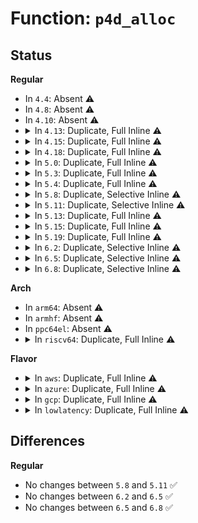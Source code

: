 # Function: <code>p4d_alloc</code>

## Status
<b>Regular</b>
<ul>
<li>
In <code>4.4</code>: Absent ⚠️
</li>
<li>
In <code>4.8</code>: Absent ⚠️
</li>
<li>
In <code>4.10</code>: Absent ⚠️
</li>
<li>
<details>
<summary>In <code>4.13</code>: Duplicate, Full Inline ⚠️</summary>

**Collision:** Static Duplication

**Inline:** Full

**Transformation:** False

**Instances:**

```
In arch/x86/kernel/espfix_64.c (0)
Location: include/linux/mm.h:1643
Inline: True
```
```
In arch/x86/kernel/tboot.c (0)
Location: include/linux/mm.h:1643
Inline: True
```
```
In arch/x86/platform/efi/efi_64.c (0)
Location: include/linux/mm.h:1643
Inline: True
```
```
In mm/memory.c (0)
Location: include/linux/mm.h:1643
Inline: True
```
```
In mm/mremap.c (0)
Location: include/linux/mm.h:1643
Inline: True
```
```
In mm/vmalloc.c (0)
Location: include/linux/mm.h:1643
Inline: True
```
```
In mm/userfaultfd.c (0)
Location: include/linux/mm.h:1643
Inline: True
```
```
In lib/ioremap.c (0)
Location: include/linux/mm.h:1643
Inline: True
```
</details>
</li>
<li>
<details>
<summary>In <code>4.15</code>: Duplicate, Full Inline ⚠️</summary>

**Collision:** Static Duplication

**Inline:** Full

**Transformation:** False

**Instances:**

```
In arch/x86/kernel/espfix_64.c (0)
Location: include/linux/mm.h:1745
Inline: True
```
```
In arch/x86/kernel/tboot.c (0)
Location: include/linux/mm.h:1745
Inline: True
```
```
In arch/x86/platform/efi/efi_64.c (0)
Location: include/linux/mm.h:1745
Inline: True
```
```
In mm/memory.c (0)
Location: include/linux/mm.h:1745
Inline: True
```
```
In mm/mremap.c (0)
Location: include/linux/mm.h:1745
Inline: True
```
```
In mm/vmalloc.c (0)
Location: include/linux/mm.h:1745
Inline: True
```
```
In mm/hugetlb.c (0)
Location: include/linux/mm.h:1745
Inline: True
```
```
In mm/migrate.c (0)
Location: include/linux/mm.h:1745
Inline: True
```
```
In mm/userfaultfd.c (0)
Location: include/linux/mm.h:1745
Inline: True
```
```
In lib/ioremap.c (0)
Location: include/linux/mm.h:1745
Inline: True
```
</details>
</li>
<li>
<details>
<summary>In <code>4.18</code>: Duplicate, Full Inline ⚠️</summary>

**Collision:** Static Duplication

**Inline:** Full

**Transformation:** False

**Instances:**

```
In arch/x86/kernel/espfix_64.c (0)
Location: include/linux/mm.h:1832
Inline: True
```
```
In arch/x86/kernel/tboot.c (0)
Location: include/linux/mm.h:1832
Inline: True
```
```
In arch/x86/platform/efi/efi_64.c (0)
Location: include/linux/mm.h:1832
Inline: True
```
```
In mm/memory.c (0)
Location: include/linux/mm.h:1832
Inline: True
```
```
In mm/mremap.c (0)
Location: include/linux/mm.h:1832
Inline: True
```
```
In mm/vmalloc.c (0)
Location: include/linux/mm.h:1832
Inline: True
```
```
In mm/hugetlb.c (0)
Location: include/linux/mm.h:1832
Inline: True
```
```
In mm/migrate.c (0)
Location: include/linux/mm.h:1832
Inline: True
```
```
In mm/userfaultfd.c (0)
Location: include/linux/mm.h:1832
Inline: True
```
```
In lib/ioremap.c (0)
Location: include/linux/mm.h:1832
Inline: True
```
</details>
</li>
<li>
<details>
<summary>In <code>5.0</code>: Duplicate, Full Inline ⚠️</summary>

**Collision:** Static Duplication

**Inline:** Full

**Transformation:** False

**Instances:**

```
In arch/x86/kernel/espfix_64.c (0)
Location: include/linux/mm.h:1910
Inline: True
```
```
In arch/x86/kernel/tboot.c (0)
Location: include/linux/mm.h:1910
Inline: True
```
```
In arch/x86/platform/efi/efi_64.c (0)
Location: include/linux/mm.h:1910
Inline: True
```
```
In mm/memory.c (0)
Location: include/linux/mm.h:1910
Inline: True
```
```
In mm/mremap.c (0)
Location: include/linux/mm.h:1910
Inline: True
```
```
In mm/vmalloc.c (0)
Location: include/linux/mm.h:1910
Inline: True
```
```
In mm/hugetlb.c (0)
Location: include/linux/mm.h:1910
Inline: True
```
```
In mm/migrate.c (0)
Location: include/linux/mm.h:1910
Inline: True
```
```
In mm/userfaultfd.c (0)
Location: include/linux/mm.h:1910
Inline: True
```
```
In lib/ioremap.c (0)
Location: include/linux/mm.h:1910
Inline: True
```
</details>
</li>
<li>
<details>
<summary>In <code>5.3</code>: Duplicate, Full Inline ⚠️</summary>

**Collision:** Static Duplication

**Inline:** Full

**Transformation:** False

**Instances:**

```
In arch/x86/kernel/espfix_64.c (0)
Location: include/linux/mm.h:1905
Inline: True
```
```
In arch/x86/kernel/tboot.c (0)
Location: include/linux/mm.h:1905
Inline: True
```
```
In arch/x86/platform/efi/efi_64.c (0)
Location: include/linux/mm.h:1905
Inline: True
```
```
In mm/memory.c (0)
Location: include/linux/mm.h:1905
Inline: True
```
```
In mm/mremap.c (0)
Location: include/linux/mm.h:1905
Inline: True
```
```
In mm/vmalloc.c (0)
Location: include/linux/mm.h:1905
Inline: True
```
```
In mm/hugetlb.c (0)
Location: include/linux/mm.h:1905
Inline: True
```
```
In mm/userfaultfd.c (0)
Location: include/linux/mm.h:1905
Inline: True
```
```
In lib/ioremap.c (0)
Location: include/linux/mm.h:1905
Inline: True
```
</details>
</li>
<li>
<details>
<summary>In <code>5.4</code>: Duplicate, Full Inline ⚠️</summary>

**Collision:** Static Duplication

**Inline:** Full

**Transformation:** False

**Instances:**

```
In arch/x86/kernel/espfix_64.c (0)
Location: include/linux/mm.h:1877
Inline: True
```
```
In arch/x86/kernel/tboot.c (0)
Location: include/linux/mm.h:1877
Inline: True
```
```
In arch/x86/platform/efi/efi_64.c (0)
Location: include/linux/mm.h:1877
Inline: True
```
```
In mm/memory.c (0)
Location: include/linux/mm.h:1877
Inline: True
```
```
In mm/mremap.c (0)
Location: include/linux/mm.h:1877
Inline: True
```
```
In mm/vmalloc.c (0)
Location: include/linux/mm.h:1877
Inline: True
```
```
In mm/hugetlb.c (0)
Location: include/linux/mm.h:1877
Inline: True
```
```
In mm/migrate.c (0)
Location: include/linux/mm.h:1877
Inline: True
```
```
In mm/userfaultfd.c (0)
Location: include/linux/mm.h:1877
Inline: True
```
```
In lib/ioremap.c (0)
Location: include/linux/mm.h:1877
Inline: True
```
</details>
</li>
<li>
<details>
<summary>In <code>5.8</code>: Duplicate, Selective Inline ⚠️</summary>

```c
p4d_t *p4d_alloc(struct mm_struct *mm, pgd_t *pgd, long unsigned int address);
```

**Collision:** Static Duplication

**Inline:** Selective

**Transformation:** False

**Instances:**

```
In arch/x86/kernel/espfix_64.c (ffffffff82cd06ed)
Location: include/linux/mm.h:2104
Inline: True
Inline callers:
  - arch/x86/kernel/espfix_64.c:init_espfix_bsp
```
```
In arch/x86/kernel/tboot.c (ffffffff81047974)
Location: include/linux/mm.h:2104
Inline: True
Inline callers:
  - arch/x86/kernel/tboot.c:map_tboot_page
```
```
In arch/x86/platform/efi/efi_64.c (ffffffff82ceab14)
Location: include/linux/mm.h:2104
Inline: True
Inline callers:
  - arch/x86/platform/efi/efi_64.c:efi_alloc_page_tables
```
```
In arch/x86/platform/uv/bios_uv.c (ffffffff82cec337)
Location: include/linux/mm.h:2104
Inline: True
Inline callers:
  - arch/x86/platform/uv/bios_uv.c:efi_uv1_memmap_phys_prolog
```
```
In mm/memory.c (ffffffff812946fe)
Location: include/linux/mm.h:2104
Inline: True
Inline callers:
  - mm/memory.c:__handle_mm_fault
  - mm/memory.c:remap_pfn_range
  - mm/memory.c:__get_locked_pte
  - mm/memory.c:copy_page_range
```
```
In mm/mremap.c (ffffffff8129fc2d)
Location: include/linux/mm.h:2104
Inline: True
```
```
In mm/hugetlb.c (ffffffff812c9f32)
Location: include/linux/mm.h:2104
Inline: True
Inline callers:
  - mm/hugetlb.c:huge_pte_alloc
```
```
In mm/migrate.c (ffffffff812e2020)
Location: include/linux/mm.h:2104
Inline: False
```
```
In mm/userfaultfd.c (ffffffff81307cad)
Location: include/linux/mm.h:2104
Inline: True
Inline callers:
  - mm/userfaultfd.c:mm_alloc_pmd
```
**Symbols:**

```
ffffffff812e2020-ffffffff812e2098: p4d_alloc (STB_LOCAL)
```
</details>
</li>
<li>
<details>
<summary>In <code>5.11</code>: Duplicate, Selective Inline ⚠️</summary>

```c
p4d_t *p4d_alloc(struct mm_struct *mm, pgd_t *pgd, long unsigned int address);
```

**Collision:** Static Duplication

**Inline:** Selective

**Transformation:** False

**Instances:**

```
In arch/x86/kernel/espfix_64.c (ffffffff82fbc52d)
Location: include/linux/mm.h:2149
Inline: True
Inline callers:
  - arch/x86/kernel/espfix_64.c:init_espfix_bsp
```
```
In arch/x86/kernel/tboot.c (ffffffff81bd4bf8)
Location: include/linux/mm.h:2149
Inline: True
Inline callers:
  - arch/x86/kernel/tboot.c:map_tboot_page
```
```
In arch/x86/mm/init_64.c (ffffffff82fd3305)
Location: include/linux/mm.h:2149
Inline: True
Inline callers:
  - arch/x86/mm/init_64.c:preallocate_vmalloc_pages
```
```
In arch/x86/platform/efi/efi_64.c (ffffffff82fd83a7)
Location: include/linux/mm.h:2149
Inline: True
Inline callers:
  - arch/x86/platform/efi/efi_64.c:efi_alloc_page_tables
```
```
In mm/memory.c (ffffffff8129ef7e)
Location: include/linux/mm.h:2149
Inline: True
Inline callers:
  - mm/memory.c:__handle_mm_fault
  - mm/memory.c:remap_pfn_range
  - mm/memory.c:__get_locked_pte
  - mm/memory.c:copy_p4d_range
```
```
In mm/mremap.c (ffffffff812ab14d)
Location: include/linux/mm.h:2149
Inline: True
```
```
In mm/hugetlb.c (ffffffff812d5b72)
Location: include/linux/mm.h:2149
Inline: True
Inline callers:
  - mm/hugetlb.c:huge_pte_alloc
```
```
In mm/migrate.c (ffffffff812ecf90)
Location: include/linux/mm.h:2149
Inline: False
```
```
In mm/userfaultfd.c (ffffffff813139dd)
Location: include/linux/mm.h:2149
Inline: True
Inline callers:
  - mm/userfaultfd.c:mm_alloc_pmd
```
**Symbols:**

```
ffffffff812ecf90-ffffffff812ed008: p4d_alloc (STB_LOCAL)
```
</details>
</li>
<li>
<details>
<summary>In <code>5.13</code>: Duplicate, Full Inline ⚠️</summary>

**Collision:** Static Duplication

**Inline:** Full

**Transformation:** False

**Instances:**

```
In arch/x86/kernel/espfix_64.c (ffffffff831c6cd4)
Location: include/linux/mm.h:2157
Inline: True
Inline callers:
  - arch/x86/kernel/espfix_64.c:init_espfix_bsp
```
```
In arch/x86/kernel/tboot.c (ffffffff81bc7083)
Location: include/linux/mm.h:2157
Inline: True
Inline callers:
  - arch/x86/kernel/tboot.c:map_tboot_page
```
```
In arch/x86/mm/init_64.c (ffffffff831de18b)
Location: include/linux/mm.h:2157
Inline: True
Inline callers:
  - arch/x86/mm/init_64.c:preallocate_vmalloc_pages
```
```
In arch/x86/platform/efi/efi_64.c (ffffffff831e2d9d)
Location: include/linux/mm.h:2157
Inline: True
Inline callers:
  - arch/x86/platform/efi/efi_64.c:efi_alloc_page_tables
```
```
In mm/memory.c (ffffffff812a3fd1)
Location: include/linux/mm.h:2157
Inline: True
Inline callers:
  - mm/memory.c:__handle_mm_fault
  - mm/memory.c:remap_pfn_range_notrack
  - mm/memory.c:__get_locked_pte
  - mm/memory.c:copy_p4d_range
```
```
In mm/mremap.c (ffffffff812b04ad)
Location: include/linux/mm.h:2157
Inline: True
```
```
In mm/hugetlb.c (ffffffff812dc837)
Location: include/linux/mm.h:2157
Inline: True
Inline callers:
  - mm/hugetlb.c:huge_pte_alloc
```
```
In mm/migrate.c (ffffffff812f6732)
Location: include/linux/mm.h:2157
Inline: True
```
```
In mm/userfaultfd.c (ffffffff81319bbd)
Location: include/linux/mm.h:2157
Inline: True
Inline callers:
  - mm/userfaultfd.c:mm_alloc_pmd
```
</details>
</li>
<li>
<details>
<summary>In <code>5.15</code>: Duplicate, Full Inline ⚠️</summary>

**Collision:** Static Duplication

**Inline:** Full

**Transformation:** False

**Instances:**

```
In arch/x86/kernel/espfix_64.c (ffffffff832a7b98)
Location: include/linux/mm.h:2186
Inline: True
Inline callers:
  - arch/x86/kernel/espfix_64.c:init_espfix_bsp
```
```
In arch/x86/kernel/tboot.c (ffffffff81c9a683)
Location: include/linux/mm.h:2186
Inline: True
Inline callers:
  - arch/x86/kernel/tboot.c:map_tboot_page
```
```
In arch/x86/mm/init_64.c (ffffffff832c13da)
Location: include/linux/mm.h:2186
Inline: True
Inline callers:
  - arch/x86/mm/init_64.c:preallocate_vmalloc_pages
```
```
In arch/x86/platform/efi/efi_64.c (ffffffff832c6740)
Location: include/linux/mm.h:2186
Inline: True
Inline callers:
  - arch/x86/platform/efi/efi_64.c:efi_alloc_page_tables
```
```
In mm/memory.c (ffffffff812e52fa)
Location: include/linux/mm.h:2186
Inline: True
Inline callers:
  - mm/memory.c:__handle_mm_fault
  - mm/memory.c:remap_pfn_range_notrack
  - mm/memory.c:walk_to_pmd
  - mm/memory.c:copy_p4d_range
```
```
In mm/mremap.c (ffffffff812f1d0a)
Location: include/linux/mm.h:2186
Inline: True
```
```
In mm/hugetlb.c (ffffffff81323a04)
Location: include/linux/mm.h:2186
Inline: True
Inline callers:
  - mm/hugetlb.c:huge_pte_alloc
```
```
In mm/migrate.c (ffffffff81340d7c)
Location: include/linux/mm.h:2186
Inline: True
```
```
In mm/userfaultfd.c (ffffffff8136696a)
Location: include/linux/mm.h:2186
Inline: True
Inline callers:
  - mm/userfaultfd.c:mm_alloc_pmd
```
</details>
</li>
<li>
<details>
<summary>In <code>5.19</code>: Duplicate, Full Inline ⚠️</summary>

**Collision:** Static Duplication

**Inline:** Full

**Transformation:** False

**Instances:**

```
In arch/x86/kernel/espfix_64.c (ffffffff83456f39)
Location: include/linux/mm.h:2264
Inline: True
Inline callers:
  - arch/x86/kernel/espfix_64.c:init_espfix_bsp
```
```
In arch/x86/kernel/tboot.c (ffffffff81e49aee)
Location: include/linux/mm.h:2264
Inline: True
Inline callers:
  - arch/x86/kernel/tboot.c:map_tboot_page
```
```
In arch/x86/mm/init_64.c (ffffffff83473a31)
Location: include/linux/mm.h:2264
Inline: True
Inline callers:
  - arch/x86/mm/init_64.c:preallocate_vmalloc_pages
```
```
In arch/x86/platform/efi/efi_64.c (ffffffff834794b0)
Location: include/linux/mm.h:2264
Inline: True
Inline callers:
  - arch/x86/platform/efi/efi_64.c:efi_alloc_page_tables
```
```
In mm/memory.c (ffffffff813475ed)
Location: include/linux/mm.h:2264
Inline: True
Inline callers:
  - mm/memory.c:__handle_mm_fault
  - mm/memory.c:remap_pfn_range_notrack
  - mm/memory.c:walk_to_pmd
  - mm/memory.c:copy_p4d_range
```
```
In mm/mprotect.c (ffffffff813548ba)
Location: include/linux/mm.h:2264
Inline: True
Inline callers:
  - mm/mprotect.c:change_protection_range
```
```
In mm/mremap.c (ffffffff81355a4a)
Location: include/linux/mm.h:2264
Inline: True
```
```
In mm/hugetlb.c (ffffffff813915f4)
Location: include/linux/mm.h:2264
Inline: True
Inline callers:
  - mm/hugetlb.c:huge_pte_alloc
```
```
In mm/migrate_device.c (ffffffff813b7c58)
Location: include/linux/mm.h:2264
Inline: True
```
```
In mm/userfaultfd.c (ffffffff813e3cfa)
Location: include/linux/mm.h:2264
Inline: True
Inline callers:
  - mm/userfaultfd.c:mm_alloc_pmd
```
</details>
</li>
<li>
<details>
<summary>In <code>6.2</code>: Duplicate, Selective Inline ⚠️</summary>

```c
p4d_t *p4d_alloc(struct mm_struct *mm, pgd_t *pgd, long unsigned int address);
```

**Collision:** Static Duplication

**Inline:** Selective

**Transformation:** False

**Instances:**

```
In arch/x86/kernel/espfix_64.c (ffffffff83e7562a)
Location: include/linux/mm.h:2428
Inline: True
Inline callers:
  - arch/x86/kernel/espfix_64.c:init_espfix_bsp
```
```
In arch/x86/kernel/tboot.c (ffffffff81067e64)
Location: include/linux/mm.h:2428
Inline: True
Inline callers:
  - arch/x86/kernel/tboot.c:map_tboot_page
```
```
In arch/x86/mm/init_64.c (ffffffff83e9b221)
Location: include/linux/mm.h:2428
Inline: True
Inline callers:
  - arch/x86/mm/init_64.c:preallocate_vmalloc_pages
```
```
In arch/x86/platform/efi/efi_64.c (ffffffff83ea3644)
Location: include/linux/mm.h:2428
Inline: True
Inline callers:
  - arch/x86/platform/efi/efi_64.c:efi_alloc_page_tables
```
```
In mm/memory.c (ffffffff813bf9f3)
Location: include/linux/mm.h:2428
Inline: True
Inline callers:
  - mm/memory.c:__handle_mm_fault
  - mm/memory.c:remap_pfn_range_notrack
  - mm/memory.c:walk_to_pmd
  - mm/memory.c:copy_p4d_range
```
```
In mm/mprotect.c (ffffffff813cede0)
Location: include/linux/mm.h:2428
Inline: True
Inline callers:
  - mm/mprotect.c:change_protection_range
```
```
In mm/mremap.c (ffffffff813d004a)
Location: include/linux/mm.h:2428
Inline: True
```
```
In mm/hugetlb.c (ffffffff8140e5f4)
Location: include/linux/mm.h:2428
Inline: True
Inline callers:
  - mm/hugetlb.c:huge_pte_alloc
```
```
In mm/migrate_device.c (ffffffff814379f0)
Location: include/linux/mm.h:2428
Inline: False
```
```
In mm/userfaultfd.c (ffffffff8146b71a)
Location: include/linux/mm.h:2428
Inline: True
Inline callers:
  - mm/userfaultfd.c:mm_alloc_pmd
```
**Symbols:**

```
ffffffff814379f0-ffffffff81437a90: p4d_alloc (STB_LOCAL)
```
</details>
</li>
<li>
<details>
<summary>In <code>6.5</code>: Duplicate, Selective Inline ⚠️</summary>

```c
p4d_t *p4d_alloc(struct mm_struct *mm, pgd_t *pgd, long unsigned int address);
```

**Collision:** Static Duplication

**Inline:** Selective

**Transformation:** False

**Instances:**

```
In arch/x86/kernel/espfix_64.c (ffffffff836970fa)
Location: include/linux/mm.h:2748
Inline: True
Inline callers:
  - arch/x86/kernel/espfix_64.c:init_espfix_bsp
```
```
In arch/x86/kernel/tboot.c (ffffffff81069714)
Location: include/linux/mm.h:2748
Inline: True
Inline callers:
  - arch/x86/kernel/tboot.c:map_tboot_page
```
```
In arch/x86/mm/init_64.c (ffffffff836becc1)
Location: include/linux/mm.h:2748
Inline: True
Inline callers:
  - arch/x86/mm/init_64.c:preallocate_vmalloc_pages
```
```
In arch/x86/platform/efi/efi_64.c (ffffffff836c78d4)
Location: include/linux/mm.h:2748
Inline: True
Inline callers:
  - arch/x86/platform/efi/efi_64.c:efi_alloc_page_tables
```
```
In mm/memory.c (ffffffff813f46bc)
Location: include/linux/mm.h:2748
Inline: True
Inline callers:
  - mm/memory.c:__handle_mm_fault
  - mm/memory.c:remap_p4d_range
  - mm/memory.c:walk_to_pmd
  - mm/memory.c:copy_p4d_range
```
```
In mm/mprotect.c (ffffffff81403a3f)
Location: include/linux/mm.h:2748
Inline: True
Inline callers:
  - mm/mprotect.c:change_protection_range
```
```
In mm/mremap.c (ffffffff81404dad)
Location: include/linux/mm.h:2748
Inline: True
```
```
In mm/hugetlb.c (ffffffff814419b7)
Location: include/linux/mm.h:2748
Inline: True
Inline callers:
  - mm/hugetlb.c:huge_pte_alloc
```
```
In mm/migrate_device.c (ffffffff8146d6b0)
Location: include/linux/mm.h:2748
Inline: False
```
```
In mm/userfaultfd.c (ffffffff814a051d)
Location: include/linux/mm.h:2748
Inline: True
Inline callers:
  - mm/userfaultfd.c:mm_alloc_pmd
```
**Symbols:**

```
ffffffff8146d6b0-ffffffff8146d750: p4d_alloc (STB_LOCAL)
```
</details>
</li>
<li>
<details>
<summary>In <code>6.8</code>: Duplicate, Selective Inline ⚠️</summary>

```c
p4d_t *p4d_alloc(struct mm_struct *mm, pgd_t *pgd, long unsigned int address);
```

**Collision:** Static Duplication

**Inline:** Selective

**Transformation:** False

**Instances:**

```
In arch/x86/kernel/espfix_64.c (ffffffff838c6e1b)
Location: include/linux/mm.h:2789
Inline: True
Inline callers:
  - arch/x86/kernel/espfix_64.c:init_espfix_bsp
```
```
In arch/x86/kernel/tboot.c (ffffffff81070c54)
Location: include/linux/mm.h:2789
Inline: True
Inline callers:
  - arch/x86/kernel/tboot.c:map_tboot_page
```
```
In arch/x86/mm/init_64.c (ffffffff838ef761)
Location: include/linux/mm.h:2789
Inline: True
Inline callers:
  - arch/x86/mm/init_64.c:preallocate_vmalloc_pages
```
```
In arch/x86/platform/efi/efi_64.c (ffffffff838f84d4)
Location: include/linux/mm.h:2789
Inline: True
Inline callers:
  - arch/x86/platform/efi/efi_64.c:efi_alloc_page_tables
```
```
In mm/memory.c (ffffffff81420cad)
Location: include/linux/mm.h:2789
Inline: True
Inline callers:
  - mm/memory.c:__handle_mm_fault
  - mm/memory.c:remap_pfn_range_notrack
  - mm/memory.c:walk_to_pmd
  - mm/memory.c:copy_p4d_range
```
```
In mm/mprotect.c (ffffffff8142ffbf)
Location: include/linux/mm.h:2789
Inline: True
Inline callers:
  - mm/mprotect.c:change_protection_range
```
```
In mm/mremap.c (ffffffff814313ad)
Location: include/linux/mm.h:2789
Inline: True
```
```
In mm/hugetlb.c (ffffffff8147bc27)
Location: include/linux/mm.h:2789
Inline: True
Inline callers:
  - mm/hugetlb.c:huge_pte_alloc
```
```
In mm/migrate_device.c (ffffffff8149ca10)
Location: include/linux/mm.h:2789
Inline: False
Direct callers:
  - mm/migrate_device.c:migrate_vma_insert_page
```
```
In mm/userfaultfd.c (ffffffff814cfbbd)
Location: include/linux/mm.h:2789
Inline: True
Inline callers:
  - mm/userfaultfd.c:mm_alloc_pmd
```
**Symbols:**

```
ffffffff8149ca10-ffffffff8149cab0: p4d_alloc (STB_LOCAL)
```
</details>
</li>
</ul>
<b>Arch</b>
<ul>
<li>
In <code>arm64</code>: Absent ⚠️
</li>
<li>
In <code>armhf</code>: Absent ⚠️
</li>
<li>
In <code>ppc64el</code>: Absent ⚠️
</li>
<li>
<details>
<summary>In <code>riscv64</code>: Duplicate, Full Inline ⚠️</summary>

**Collision:** Static Duplication

**Inline:** Full

**Transformation:** False

**Instances:**

```
In mm/memory.c (0)
Location: include/linux/mm.h:1877
Inline: True
```
```
In mm/mremap.c (0)
Location: include/linux/mm.h:1877
Inline: True
```
```
In mm/vmalloc.c (0)
Location: include/linux/mm.h:1877
Inline: True
```
```
In mm/hugetlb.c (0)
Location: include/linux/mm.h:1877
Inline: True
```
```
In mm/userfaultfd.c (0)
Location: include/linux/mm.h:1877
Inline: True
```
```
In lib/ioremap.c (0)
Location: include/linux/mm.h:1877
Inline: True
```
</details>
</li>
</ul>
<b>Flavor</b>
<ul>
<li>
<details>
<summary>In <code>aws</code>: Duplicate, Full Inline ⚠️</summary>

**Collision:** Static Duplication

**Inline:** Full

**Transformation:** False

**Instances:**

```
In arch/x86/kernel/espfix_64.c (0)
Location: include/linux/mm.h:1877
Inline: True
```
```
In arch/x86/kernel/tboot.c (0)
Location: include/linux/mm.h:1877
Inline: True
```
```
In arch/x86/platform/efi/efi_64.c (0)
Location: include/linux/mm.h:1877
Inline: True
```
```
In mm/memory.c (0)
Location: include/linux/mm.h:1877
Inline: True
```
```
In mm/mremap.c (0)
Location: include/linux/mm.h:1877
Inline: True
```
```
In mm/vmalloc.c (0)
Location: include/linux/mm.h:1877
Inline: True
```
```
In mm/hugetlb.c (0)
Location: include/linux/mm.h:1877
Inline: True
```
```
In mm/migrate.c (0)
Location: include/linux/mm.h:1877
Inline: True
```
```
In mm/userfaultfd.c (0)
Location: include/linux/mm.h:1877
Inline: True
```
```
In lib/ioremap.c (0)
Location: include/linux/mm.h:1877
Inline: True
```
</details>
</li>
<li>
<details>
<summary>In <code>azure</code>: Duplicate, Full Inline ⚠️</summary>

**Collision:** Static Duplication

**Inline:** Full

**Transformation:** False

**Instances:**

```
In arch/x86/kernel/espfix_64.c (0)
Location: include/linux/mm.h:1877
Inline: True
```
```
In arch/x86/kernel/tboot.c (0)
Location: include/linux/mm.h:1877
Inline: True
```
```
In arch/x86/platform/efi/efi_64.c (0)
Location: include/linux/mm.h:1877
Inline: True
```
```
In mm/memory.c (0)
Location: include/linux/mm.h:1877
Inline: True
```
```
In mm/mremap.c (0)
Location: include/linux/mm.h:1877
Inline: True
```
```
In mm/vmalloc.c (0)
Location: include/linux/mm.h:1877
Inline: True
```
```
In mm/hugetlb.c (0)
Location: include/linux/mm.h:1877
Inline: True
```
```
In mm/migrate.c (0)
Location: include/linux/mm.h:1877
Inline: True
```
```
In mm/userfaultfd.c (0)
Location: include/linux/mm.h:1877
Inline: True
```
```
In lib/ioremap.c (0)
Location: include/linux/mm.h:1877
Inline: True
```
</details>
</li>
<li>
<details>
<summary>In <code>gcp</code>: Duplicate, Full Inline ⚠️</summary>

**Collision:** Static Duplication

**Inline:** Full

**Transformation:** False

**Instances:**

```
In arch/x86/kernel/espfix_64.c (0)
Location: include/linux/mm.h:1877
Inline: True
```
```
In arch/x86/kernel/tboot.c (0)
Location: include/linux/mm.h:1877
Inline: True
```
```
In arch/x86/platform/efi/efi_64.c (0)
Location: include/linux/mm.h:1877
Inline: True
```
```
In mm/memory.c (0)
Location: include/linux/mm.h:1877
Inline: True
```
```
In mm/mremap.c (0)
Location: include/linux/mm.h:1877
Inline: True
```
```
In mm/vmalloc.c (0)
Location: include/linux/mm.h:1877
Inline: True
```
```
In mm/hugetlb.c (0)
Location: include/linux/mm.h:1877
Inline: True
```
```
In mm/migrate.c (0)
Location: include/linux/mm.h:1877
Inline: True
```
```
In mm/userfaultfd.c (0)
Location: include/linux/mm.h:1877
Inline: True
```
```
In lib/ioremap.c (0)
Location: include/linux/mm.h:1877
Inline: True
```
</details>
</li>
<li>
<details>
<summary>In <code>lowlatency</code>: Duplicate, Full Inline ⚠️</summary>

**Collision:** Static Duplication

**Inline:** Full

**Transformation:** False

**Instances:**

```
In arch/x86/kernel/espfix_64.c (0)
Location: include/linux/mm.h:1877
Inline: True
```
```
In arch/x86/kernel/tboot.c (0)
Location: include/linux/mm.h:1877
Inline: True
```
```
In arch/x86/platform/efi/efi_64.c (0)
Location: include/linux/mm.h:1877
Inline: True
```
```
In mm/memory.c (0)
Location: include/linux/mm.h:1877
Inline: True
```
```
In mm/mremap.c (0)
Location: include/linux/mm.h:1877
Inline: True
```
```
In mm/vmalloc.c (0)
Location: include/linux/mm.h:1877
Inline: True
```
```
In mm/hugetlb.c (0)
Location: include/linux/mm.h:1877
Inline: True
```
```
In mm/migrate.c (0)
Location: include/linux/mm.h:1877
Inline: True
```
```
In mm/userfaultfd.c (0)
Location: include/linux/mm.h:1877
Inline: True
```
```
In lib/ioremap.c (0)
Location: include/linux/mm.h:1877
Inline: True
```
</details>
</li>
</ul>

## Differences
<b>Regular</b>
<ul>
<li>
No changes between <code>5.8</code> and <code>5.11</code> ✅
</li>
<li>
No changes between <code>6.2</code> and <code>6.5</code> ✅
</li>
<li>
No changes between <code>6.5</code> and <code>6.8</code> ✅
</li>
</ul>
